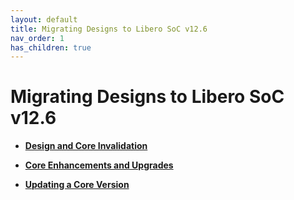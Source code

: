 ```yaml
---
layout: default
title: Migrating Designs to Libero SoC v12.6
nav_order: 1
has_children: true
---
```

# Migrating Designs to Libero SoC v12.6

-   **[Design and Core Invalidation](GUID-6A71324F-82DB-448E-A1CC-DDDB7480AB49.md)**  

-   **[Core Enhancements and Upgrades](GUID-BB22789D-7B80-4AB9-B7B0-15F1C54F6E79.md)**  

-   **[Updating a Core Version](GUID-1DF9E047-ABE1-4C53-80D5-F15304351400.md)**  


